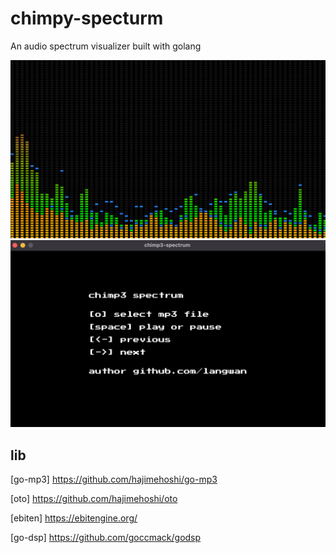 # chimpy-specturm

An audio spectrum visualizer built with golang

![](images/a.png)
![](images/b.png)

## lib

[go-mp3] https://github.com/hajimehoshi/go-mp3

[oto] https://github.com/hajimehoshi/oto

[ebiten] https://ebitengine.org/

[go-dsp] https://github.com/goccmack/godsp